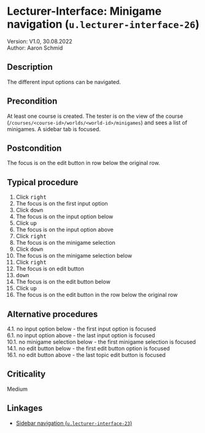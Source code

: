# Lecturer-Interface: Minigame navigation (`u.lecturer-interface-26`)


Version: V1.0, 30.08.2022 \
Author: Aaron Schmid

## Description

The different input options can be navigated.

## Precondition

At least one course is created. 
The tester is on the view of the course (`/courses/<course-id>/worlds/<world-id>/minigames`)
and sees a list of minigames.
A sidebar tab is focused.

## Postcondition

The focus is on the edit button in row below the original row.

## Typical procedure

1. Click <kbd>right</kbd>
2. The focus is on the first input option
3. Click <kbd>down</kbd>
4. The focus is on the input option below
5. Click <kbd>up</kbd>
6. The focus is on the input option above
7. Click <kbd>right</kbd>
8. The focus is on the minigame selection
9. Click <kbd>down</kbd>
10. The focus is on the minigame selection below
11. Click <kbd>right</kbd>
12. The focus is on edit button
13. <kbd>down</kbd>
14. The focus is on the edit button below
15. Click <kbd>up</kbd>
16. The focus is on the edit button in the row below the original row

## Alternative procedures

4.1. no input option below - the first input option is focused \
6.1. no input option above - the last input option is focused \
10.1. no minigame selection below - the first minigame selection is focused \
14.1. no edit button below - the first edit button option is focused \
16.1. no edit button above - the last topic edit button is focused

## Criticality

Medium

## Linkages

- [Sidebar navigation (`u.lecturer-interface-23`)](u-lecturer-interface-23-navigate-sidebar.md)
